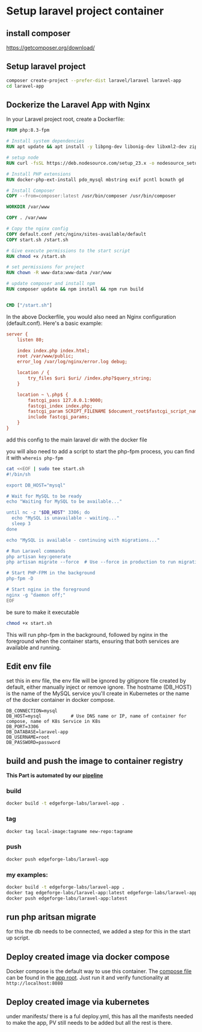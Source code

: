 # Setup laravel project container

## install composer

https://getcomposer.org/download/

## Setup laravel project

```bash
composer create-project --prefer-dist laravel/laravel laravel-app
cd laravel-app
```

## Dockerize the Laravel App with Nginx

In your Laravel project root, create a Dockerfile:

```Dockerfile
FROM php:8.3-fpm

# Install system dependencies
RUN apt update && apt install -y libpng-dev libonig-dev libxml2-dev zip curl unzip git nginx net-tools netcat-traditional && apt clean

# setup node
RUN curl -fsSL https://deb.nodesource.com/setup_23.x -o nodesource_setup.sh && chmod +x nodesource_setup.sh && bash nodesource_setup.sh && apt install -y nodejs && apt clean

# Install PHP extensions
RUN docker-php-ext-install pdo_mysql mbstring exif pcntl bcmath gd

# Install Composer
COPY --from=composer:latest /usr/bin/composer /usr/bin/composer

WORKDIR /var/www

COPY . /var/www

# Copy the nginx config
COPY default.conf /etc/nginx/sites-available/default
COPY start.sh /start.sh

# Give execute permissions to the start script
RUN chmod +x /start.sh

# set permissions for project
RUN chown -R www-data:www-data /var/www

# update composer and install npm
RUN composer update && npm install && npm run build


CMD ["/start.sh"]
```

In the above Dockerfile, you would also need an Nginx configuration (default.conf). Here's a basic example:

```ini
server {
    listen 80;

    index index.php index.html;
    root /var/www/public;
    error_log /var/log/nginx/error.log debug;

    location / {
        try_files $uri $uri/ /index.php?$query_string;
    }

    location ~ \.php$ {
        fastcgi_pass 127.0.0.1:9000;
        fastcgi_index index.php;
        fastcgi_param SCRIPT_FILENAME $document_root$fastcgi_script_name;
        include fastcgi_params;
    }
}
```

add this config to the main laravel dir with the docker file

you will also need to add a script to start the php-fpm process, you can find it with `whereis php-fpm`

```bash
cat <<EOF | sudo tee start.sh
#!/bin/sh

export DB_HOST="mysql"

# Wait for MySQL to be ready
echo "Waiting for MySQL to be available..."

until nc -z "$DB_HOST" 3306; do
  echo "MySQL is unavailable - waiting..."
  sleep 3
done

echo "MySQL is available - continuing with migrations..."

# Run Laravel commands
php artisan key:generate
php artisan migrate --force  # Use --force in production to run migrations non-interactively

# Start PHP-FPM in the background
php-fpm -D

# Start nginx in the foreground
nginx -g "daemon off;"
EOF
```

be sure to make it executable

```bash
chmod +x start.sh
```

This will run php-fpm in the background, followed by nginx in the foreground when the container starts, ensuring that both services are available and running.


## Edit env file

set this in env file, the env file will be ignored by gitignore file created by default, either manually inject or remove ignore. The hostname (DB_HOST) is the name of the MySQL service you'll create in Kubernetes or the name of the docker container in docker compose.

```env
DB_CONNECTION=mysql
DB_HOST=mysql           # Use DNS name or IP, name of container for compose, name of K8s Service in K8s
DB_PORT=3306
DB_DATABASE=laravel-app
DB_USERNAME=root
DB_PASSWORD=password
```


## build and push the image to container registry

**This Part is automated by our [pipeline](./.github/workflows/docker-release.yaml)**

### build

```bash
docker build -t edgeforge-labs/laravel-app .
```

### tag

```bash
docker tag local-image:tagname new-repo:tagname
```

### push

```bash
docker push edgeforge-labs/laravel-app
```

### my examples:

````bash
docker build -t edgeforge-labs/laravel-app .
docker tag edgeforge-labs/laravel-app:latest edgeforge-labs/laravel-app:latest
docker push edgeforge-labs/laravel-app:latest
````


## run php aritsan migrate

for this the db needs to be connected, we added a step for this in the start up script.

## Deploy created image via docker compose

Docker compose is the default way to use this container. The [compose file](./website/docker-compose.yaml) can be found in the [app root](./website). Just run it and verify functionality at ``http://localhost:8080``

## Deploy created image via kubernetes

under manifests/ there is a ful deploy.yml, this has all the manifests needed to make the app, PV still needs to be added but all the rest is there.
